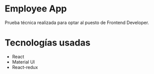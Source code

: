 # Employee App

Prueba técnica realizada para optar al puesto de Frontend Developer. 

# Tecnologías usadas

- React
- Material UI
- React-redux
